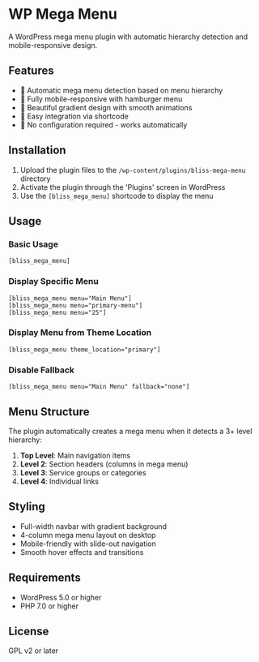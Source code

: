 # WP Mega Menu

A WordPress mega menu plugin with automatic hierarchy detection and mobile-responsive design.

## Features

- 🎯 Automatic mega menu detection based on menu hierarchy
- 📱 Fully mobile-responsive with hamburger menu
- 🎨 Beautiful gradient design with smooth animations
- 🔧 Easy integration via shortcode
- 🚀 No configuration required - works automatically

## Installation

1. Upload the plugin files to the `/wp-content/plugins/bliss-mega-menu` directory
2. Activate the plugin through the 'Plugins' screen in WordPress
3. Use the `[bliss_mega_menu]` shortcode to display the menu

## Usage

### Basic Usage
```
[bliss_mega_menu]
```

### Display Specific Menu
```
[bliss_mega_menu menu="Main Menu"]
[bliss_mega_menu menu="primary-menu"]
[bliss_mega_menu menu="25"]
```

### Display Menu from Theme Location
```
[bliss_mega_menu theme_location="primary"]
```

### Disable Fallback
```
[bliss_mega_menu menu="Main Menu" fallback="none"]
```

## Menu Structure

The plugin automatically creates a mega menu when it detects a 3+ level hierarchy:

1. **Top Level**: Main navigation items
2. **Level 2**: Section headers (columns in mega menu)
3. **Level 3**: Service groups or categories
4. **Level 4**: Individual links

## Styling

- Full-width navbar with gradient background
- 4-column mega menu layout on desktop
- Mobile-friendly with slide-out navigation
- Smooth hover effects and transitions

## Requirements

- WordPress 5.0 or higher
- PHP 7.0 or higher

## License

GPL v2 or later